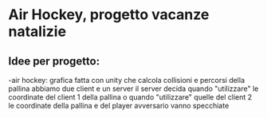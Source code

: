 # Air Hockey, progetto vacanze natalizie
## Idee per progetto:
  -air hockey:
      grafica fatta con unity che calcola collisioni e percorsi della pallina 
      abbiamo due client e un server 
      il server decida quando "utilizzare" le coordinate del client 1 della pallina o quando "utilizzare" quelle del client 2
      le coordinate della pallina e del player avversario vanno specchiate
      
      

